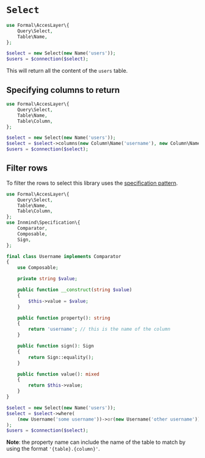 # `Select`

```php
use Formal\AccesLayer\{
    Query\Select,
    Table\Name,
};

$select = new Select(new Name('users'));
$users = $connection($select);
```

This will return all the content of the `users` table.

## Specifying columns to return

```php
use Formal\AccesLayer\{
    Query\Select,
    Table\Name,
    Table\Column,
};

$select = new Select(new Name('users'));
$select = $select->columns(new Column\Name('username'), new Column\Name('name'));
$users = $connection($select);
```

## Filter rows

To filter the rows to select this library uses the [specification pattern](https://github.com/innmind/specification).

```php
use Formal\AccesLayer\{
    Query\Select,
    Table\Name,
    Table\Column,
};
use Innmind\Specification\{
    Comparator,
    Composable,
    Sign,
};

final class Username implements Comparator
{
    use Composable;

    private string $value;

    public function __construct(string $value)
    {
        $this->value = $value;
    }

    public function property(): string
    {
        return 'username'; // this is the name of the column
    }

    public function sign(): Sign
    {
        return Sign::equality();
    }

    public function value(): mixed
    {
        return $this->value;
    }
}

$select = new Select(new Name('users'));
$select = $select->where(
    (new Username('some username'))->or(new Username('other username')),
);
$users = $connection($select);
```

**Note**: the property name can include the name of the table to match by using the format `'{table}.{column}'`.
